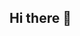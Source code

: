 
<!--![gato burro voando no espaço de capacete gif](/kity_space.gif) !-->
<!--<img src="/kity_space.gif" alt="gato%20burro%20no%20espaço" width="60px" height="60px" /> !-->
<div background-image="/kity_space.gif">
  
## Hi there 👋

</div>

<!--
**ddr669/ddr669** is a ✨ _special_ ✨ repository because its `README.md` (this file) appears on your GitHub profile.

Here are some ideas to get you started:

- 🔭 I’m currently working on ...
- 🌱 I’m currently learning ...
- 👯 I’m looking to collaborate on ...
- 🤔 I’m looking for help with ...
- 💬 Ask me about ...
- 📫 How to reach me: ...
- 😄 Pronouns: ...
- ⚡ Fun fact: ...
-->
